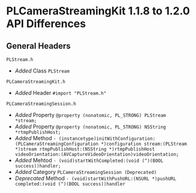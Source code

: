 # PLCameraStreamingKit 1.1.8 to 1.2.0 API Differences

## General Headers

```
PLStream.h
```

- *Added* Class `PLStream`

```
PLCameraStreamingKit.h
```

- *Added* Header `#import "PLStream.h"`

```
PLCameraStreamingSession.h
```

- *Added* Property `@property (nonatomic, PL_STRONG) PLStream   *stream;`
- *Added* Property `@property (nonatomic, PL_STRONG) NSString   *rtmpPublishHost;`
- *Added* Method `- (instancetype)initWithConfiguration:(PLCameraStreamingConfiguration *)configuration stream:(PLStream *)stream rtmpPublishHost:(NSString *)rtmpPublishHost videoOrientation:(AVCaptureVideoOrientation)videoOrientation;`
- *Added* Mehtod `- (void)startWithCompleted:(void (^)(BOOL success))handler;`
- *Added* Category `PLCameraStreamingSession (Deprecated)`
- *Deprecated* Method `- (void)startWithPushURL:(NSURL *)pushURL completed:(void (^)(BOOL success))handler`